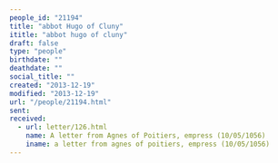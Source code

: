 ```yaml
---
people_id: "21194"
title: "abbot Hugo of Cluny"
ititle: "abbot hugo of cluny"
draft: false
type: "people"
birthdate: ""
deathdate: ""
social_title: ""
created: "2013-12-19"
modified: "2013-12-19"
url: "/people/21194.html"
sent:
received:
  - url: letter/126.html
    name: A letter from Agnes of Poitiers, empress (10/05/1056)
    iname: a letter from agnes of poitiers, empress (10/05/1056)
---
```


